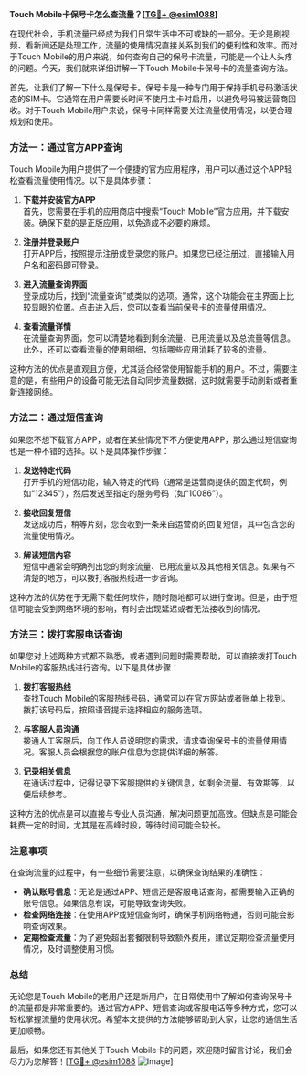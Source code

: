 **Touch Mobile卡保号卡怎么查流量？[[TG💪+ @esim1088](https://t.me/s/esim1088)]**

在现代社会，手机流量已经成为我们日常生活中不可或缺的一部分。无论是刷视频、看新闻还是处理工作，流量的使用情况直接关系到我们的便利性和效率。而对于Touch Mobile的用户来说，如何查询自己的保号卡流量，可能是一个让人头疼的问题。今天，我们就来详细讲解一下Touch Mobile卡保号卡的流量查询方法。

首先，让我们了解一下什么是保号卡。保号卡是一种专门用于保持手机号码激活状态的SIM卡。它通常在用户需要长时间不使用主卡时启用，以避免号码被运营商回收。对于Touch Mobile用户来说，保号卡同样需要关注流量使用情况，以便合理规划和使用。

### 方法一：通过官方APP查询

Touch Mobile为用户提供了一个便捷的官方应用程序，用户可以通过这个APP轻松查看流量使用情况。以下是具体步骤：

1. **下载并安装官方APP**  
   首先，您需要在手机的应用商店中搜索“Touch Mobile”官方应用，并下载安装。确保下载的是正版应用，以免造成不必要的麻烦。

2. **注册并登录账户**  
   打开APP后，按照提示注册或登录您的账户。如果您已经注册过，直接输入用户名和密码即可登录。

3. **进入流量查询界面**  
   登录成功后，找到“流量查询”或类似的选项。通常，这个功能会在主界面上比较显眼的位置。点击进入后，您可以查看当前保号卡的流量使用情况。

4. **查看流量详情**  
   在流量查询界面，您可以清楚地看到剩余流量、已用流量以及总流量等信息。此外，还可以查看流量的使用明细，包括哪些应用消耗了较多的流量。

这种方法的优点是直观且方便，尤其适合经常使用智能手机的用户。不过，需要注意的是，有些用户的设备可能无法自动同步流量数据，这时就需要手动刷新或者重新连接网络。

### 方法二：通过短信查询

如果您不想下载官方APP，或者在某些情况下不方便使用APP，那么通过短信查询也是一种不错的选择。以下是具体操作步骤：

1. **发送特定代码**  
   打开手机的短信功能，输入特定的代码（通常是运营商提供的固定代码，例如“12345”），然后发送至指定的服务号码（如“10086”）。

2. **接收回复短信**  
   发送成功后，稍等片刻，您会收到一条来自运营商的回复短信，其中包含您的流量使用情况。

3. **解读短信内容**  
   短信中通常会明确列出您的剩余流量、已用流量以及其他相关信息。如果有不清楚的地方，可以拨打客服热线进一步咨询。

这种方法的优势在于无需下载任何软件，随时随地都可以进行查询。但是，由于短信可能会受到网络环境的影响，有时会出现延迟或者无法接收到的情况。

### 方法三：拨打客服电话查询

如果您对上述两种方式都不熟悉，或者遇到问题时需要帮助，可以直接拨打Touch Mobile的客服热线进行咨询。以下是具体步骤：

1. **拨打客服热线**  
   查找Touch Mobile的客服热线号码，通常可以在官方网站或者账单上找到。拨打该号码后，按照语音提示选择相应的服务选项。

2. **与客服人员沟通**  
   接通人工客服后，向工作人员说明您的需求，请求查询保号卡的流量使用情况。客服人员会根据您的账户信息为您提供详细的解答。

3. **记录相关信息**  
   在通话过程中，记得记录下客服提供的关键信息，如剩余流量、有效期等，以便后续参考。

这种方法的优点是可以直接与专业人员沟通，解决问题更加高效。但缺点是可能会耗费一定的时间，尤其是在高峰时段，等待时间可能会较长。

### 注意事项

在查询流量的过程中，有一些细节需要注意，以确保查询结果的准确性：

- **确认账号信息**：无论是通过APP、短信还是客服电话查询，都需要输入正确的账号信息。如果信息有误，可能导致查询失败。
- **检查网络连接**：在使用APP或短信查询时，确保手机网络畅通，否则可能会影响查询效果。
- **定期检查流量**：为了避免超出套餐限制导致额外费用，建议定期检查流量使用情况，及时调整使用习惯。

### 总结

无论您是Touch Mobile的老用户还是新用户，在日常使用中了解如何查询保号卡的流量都是非常重要的。通过官方APP、短信查询或客服电话等多种方式，您可以轻松掌握流量的使用状况。希望本文提供的方法能够帮助到大家，让您的通信生活更加顺畅。

最后，如果您还有其他关于Touch Mobile卡的问题，欢迎随时留言讨论，我们会尽力为您解答！[[TG💪+ @esim1088](https://t.me/s/esim1088) ![Image](https://i.postimg.cc/4NQfJmqS/Snipaste-2025-05-13-00-14-12.png)]